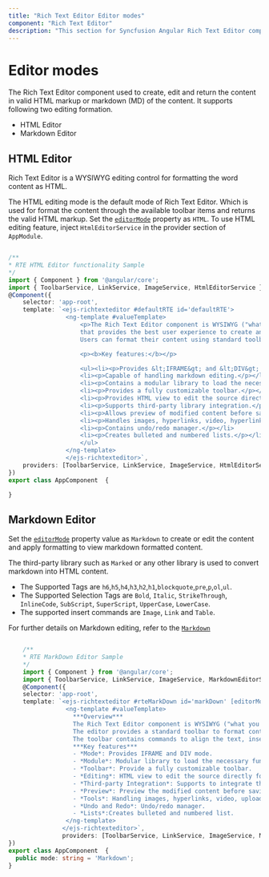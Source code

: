 ```yaml
---
title: "Rich Text Editor Editor modes"
component: "Rich Text Editor"
description: "This section for Syncfusion Angular Rich Text Editor component to explain the markdown editing and HTML editing of the content through out the page."
---
```


# Editor modes

The Rich Text Editor component used to create, edit and return the content in valid HTML markup or markdown (MD) of the content. It supports following two editing formation.

* HTML Editor
* Markdown Editor

## HTML Editor

Rich Text Editor is a WYSIWYG editing control for formatting the word content as HTML.

The HTML editing mode is the default mode of Rich Text Editor. Which is used for format the content through the available toolbar items and returns the valid HTML markup. Set the [`editorMode`](../api/rich-text-editor/#editormode) property as `HTML`. To use HTML editing feature, inject `HtmlEditorService` in the provider section of `AppModule`.

```typescript

/**
* RTE HTML Editor functionality Sample
*/
import { Component } from '@angular/core';
import { ToolbarService, LinkService, ImageService, HtmlEditorService } from '@syncfusion/ej2-angular-richtexteditor';
@Component({
    selector: 'app-root',
    template: `<ejs-richtexteditor #defaultRTE id='defaultRTE'>
                <ng-template #valueTemplate>
                    <p>The Rich Text Editor component is WYSIWYG ("what you see is what you get") editor
                    that provides the best user experience to create and update the content.
                    Users can format their content using standard toolbar commands.</p>

                    <p><b>Key features:</b></p>

                    <ul><li><p>Provides &lt;IFRAME&gt; and &lt;DIV&gt; modes</p></li>
                    <li><p>Capable of handling markdown editing.</p></li>
                    <li><p>Contains a modular library to load the necessary functionality on demand.</p></li>
                    <li><p>Provides a fully customizable toolbar.</p></li>
                    <li><p>Provides HTML view to edit the source directly for developers.</p></li>
                    <li><p>Supports third-party library integration.</p></li>
                    <li><p>Allows preview of modified content before saving it.</p></li>
                    <li><p>Handles images, hyperlinks, video, hyperlinks, uploads, etc.</p></li>
                    <li><p>Contains undo/redo manager.</p></li>
                    <li><p>Creates bulleted and numbered lists.</p></li>
                    </ul>
                </ng-template>
                </ejs-richtexteditor>`,
    providers: [ToolbarService, LinkService, ImageService, HtmlEditorService]
})
export class AppComponent  {

}

```

## Markdown Editor

Set the [`editorMode`](../api/rich-text-editor/#editormode) property value as `Markdown` to create or edit the content and apply formatting to view markdown formatted content.

The third-party library such as `Marked` or any other library is used to convert markdown into HTML content.

* The Supported Tags are  `h6`,`h5`,`h4`,`h3`,`h2`,`h1`,`blockquote`,`pre`,`p`,`ol`,`ul`.
* The Supported Selection Tags are `Bold`, `Italic`, `StrikeThrough`, `InlineCode`, `SubScript`, `SuperScript`, `UpperCase`, `LowerCase`.
* The supported insert commands are `Image`, `Link` and `Table`.

For further details on Markdown editing, refer to the [`Markdown`](../markdown.html)

```typescript

    /**
    * RTE MarkDown Editor Sample
    */
    import { Component } from '@angular/core';
    import { ToolbarService, LinkService, ImageService, MarkdownEditorService } from '@syncfusion/ej2-angular-richtexteditor';
    @Component({
    selector: 'app-root',
    template: `<ejs-richtexteditor #rteMarkDown id='markDown' [editorMode]='mode'>
                <ng-template #valueTemplate>
                  ***Overview***
                  The Rich Text Editor component is WYSIWYG ("what you see is what you get") editor used to create, edit and return the content in valid HTML markup or markdown (MD) of the content.
                  The editor provides a standard toolbar to format content using its commands. Modular library features to load the necessary functionality on demand.
                  The toolbar contains commands to align the text, insert link, insert image, insert list, undo/redo operation, HTML view, and more.
                  ***Key features***
                  - *Mode*: Provides IFRAME and DIV mode.
                  - *Module*: Modular library to load the necessary functionality on demand.
                  - *Toolbar*: Provide a fully customizable toolbar.
                  - *Editing*: HTML view to edit the source directly for developers.
                  - *Third-party Integration*: Supports to integrate third-party library.
                  - *Preview*: Preview the modified content before saving it.
                  - *Tools*: Handling images, hyperlinks, video, uploads and more.
                  - *Undo and Redo*: Undo/redo manager.
                  - *Lists*:Creates bulleted and numbered list.
                </ng-template>
               </ejs-richtexteditor>`,
               providers: [ToolbarService, LinkService, ImageService, MarkdownEditorService]
})
export class AppComponent  {
  public mode: string = 'Markdown';
}

```
